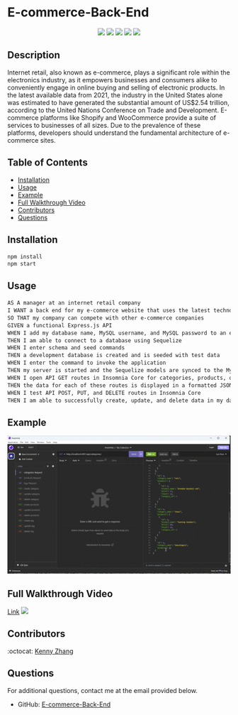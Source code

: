 # E-commerce-Back-End
<p align="center">
    <img src="https://img.shields.io/badge/Javascript-yellow" />
    <img src="https://img.shields.io/badge/express-orange" />
    <img src="https://img.shields.io/badge/Sequelize-blue"  />
    <img src="https://img.shields.io/badge/mySQL-blue"  />
    <img src="https://img.shields.io/badge/dotenv-green" />
</p>

## Description
Internet retail, also known as e-commerce, plays a significant role within the electronics industry, as it empowers businesses and consumers alike to conveniently engage in online buying and selling of electronic products. In the latest available data from 2021, the industry in the United States alone was estimated to have generated the substantial amount of US$2.54 trillion, according to the United Nations Conference on Trade and Development. E-commerce platforms like Shopify and WooCommerce provide a suite of services to businesses of all sizes. Due to the prevalence of these platforms, developers should understand the fundamental architecture of e-commerce sites.
## Table of Contents

- [Installation](#installation)
- [Usage](#usage)
- [Example](#example)
- [Full Walkthrough Video](#full-walkthrough-video)
- [Contributors](#contributors)
- [Questions](#questions)

## Installation

```
npm install
npm start
```

## Usage

```md
AS A manager at an internet retail company
I WANT a back end for my e-commerce website that uses the latest technologies
SO THAT my company can compete with other e-commerce companies
GIVEN a functional Express.js API
WHEN I add my database name, MySQL username, and MySQL password to an environment variable file
THEN I am able to connect to a database using Sequelize
WHEN I enter schema and seed commands
THEN a development database is created and is seeded with test data
WHEN I enter the command to invoke the application
THEN my server is started and the Sequelize models are synced to the MySQL database
WHEN I open API GET routes in Insomnia Core for categories, products, or tags
THEN the data for each of these routes is displayed in a formatted JSON
WHEN I test API POST, PUT, and DELETE routes in Insomnia Core
THEN I am able to successfully create, update, and delete data in my database
```

## Example

![](./images/ex1.png)

## Full Walkthrough Video
[Link](https://drive.google.com/file/d/1_K-mbx1Yh8X-hAK3_4uju7zk4Opfpcvd/view)
![](./images/ex2.gif)

## Contributors

:octocat: [Kenny Zhang](https://github.com/KennyZhang12138)



## Questions

For additional questions, contact me at the email provided below.

- GitHub: [E-commerce-Back-End](https://github.com/KennyZhang12138/E-commerce-Back-End)